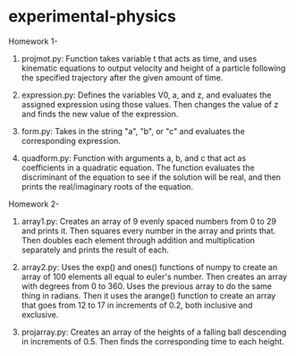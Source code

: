 # experimental-physics

Homework 1-

1. projmot.py: Function takes variable t that acts as time, and uses kinematic equations to output velocity and height of a particle 
following the specified trajectory after the given amount of time.

2. expression.py: Defines the variables V0, a, and z, and evaluates the assigned expression using those values.  Then changes the value
of z and finds the new value of the expression.

3. form.py: Takes in the string "a", "b", or "c" and evaluates the corresponding expression.

4. quadform.py: Function with arguments a, b, and c that act as coefficients in a quadratic equation.  The function evaluates the discriminant
of the equation to see if the solution will be real, and then prints the real/imaginary roots of the equation.

Homework 2-

1. array1.py: Creates an array of 9 evenly spaced numbers from 0 to 29 and prints it.  Then squares every number in the array and prints
that.  Then doubles each element through addition and multiplication separately and prints the result of each.

2. array2.py: Uses the exp() and ones() functions of numpy to create an array of 100 elements all equal to euler's number.  Then creates
an array with degrees from 0 to 360.  Uses the previous array to do the same thing in radians.  Then it uses the arange() function to create
an array that goes from 12 to 17 in increments of 0.2, both inclusive and exclusive.

3. projarray.py: Creates an array of the heights of a falling ball descending in increments of 0.5.  Then finds the corresponding time to each 
height.
